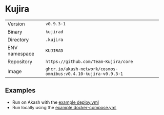 # Kujira

| | |
|---|---|
|Version|`v0.9.3-1`|
|Binary|`kujirad`|
|Directory|`.kujira`|
|ENV namespace|`KUJIRAD`|
|Repository|`https://github.com/Team-Kujira/core`|
|Image|`ghcr.io/akash-network/cosmos-omnibus:v0.4.10-kujira-v0.9.3-1`|

## Examples

- Run on Akash with the [example deploy.yml](./deploy.yml)
- Run locally using the [example docker-compose.yml](./docker-compose.yml)
